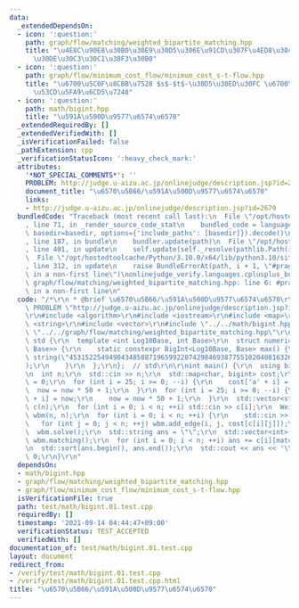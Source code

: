 ```yaml
---
data:
  _extendedDependsOn:
  - icon: ':question:'
    path: graph/flow/matching/weighted_bipartite_matching.hpp
    title: "\u4E8C\u90E8\u30B0\u30E9\u30D5\u306E\u91CD\u307F\u4ED8\u304D\u6700\u5927\
      \u30DE\u30C3\u30C1\u30F3\u30B0"
  - icon: ':question:'
    path: graph/flow/minimum_cost_flow/minimum_cost_s-t-flow.hpp
    title: "\u6700\u5C0F\u8CBB\u7528 $s$-$t$-\u30D5\u30ED\u30FC \u6700\u77ED\u8DEF\
      \u53CD\u5FA9\u6CD5\u7248"
  - icon: ':question:'
    path: math/bigint.hpp
    title: "\u591A\u500D\u9577\u6574\u6570"
  _extendedRequiredBy: []
  _extendedVerifiedWith: []
  _isVerificationFailed: false
  _pathExtension: cpp
  _verificationStatusIcon: ':heavy_check_mark:'
  attributes:
    '*NOT_SPECIAL_COMMENTS*': ''
    PROBLEM: http://judge.u-aizu.ac.jp/onlinejudge/description.jsp?id=2679
    document_title: "\u6570\u5B66/\u591A\u500D\u9577\u6574\u6570"
    links:
    - http://judge.u-aizu.ac.jp/onlinejudge/description.jsp?id=2679
  bundledCode: "Traceback (most recent call last):\n  File \"/opt/hostedtoolcache/Python/3.10.0/x64/lib/python3.10/site-packages/onlinejudge_verify/documentation/build.py\"\
    , line 71, in _render_source_code_stat\n    bundled_code = language.bundle(stat.path,\
    \ basedir=basedir, options={'include_paths': [basedir]}).decode()\n  File \"/opt/hostedtoolcache/Python/3.10.0/x64/lib/python3.10/site-packages/onlinejudge_verify/languages/cplusplus.py\"\
    , line 187, in bundle\n    bundler.update(path)\n  File \"/opt/hostedtoolcache/Python/3.10.0/x64/lib/python3.10/site-packages/onlinejudge_verify/languages/cplusplus_bundle.py\"\
    , line 401, in update\n    self.update(self._resolve(pathlib.Path(included), included_from=path))\n\
    \  File \"/opt/hostedtoolcache/Python/3.10.0/x64/lib/python3.10/site-packages/onlinejudge_verify/languages/cplusplus_bundle.py\"\
    , line 312, in update\n    raise BundleErrorAt(path, i + 1, \"#pragma once found\
    \ in a non-first line\")\nonlinejudge_verify.languages.cplusplus_bundle.BundleErrorAt:\
    \ graph/flow/matching/weighted_bipartite_matching.hpp: line 6: #pragma once found\
    \ in a non-first line\n"
  code: "/*\r\n * @brief \u6570\u5B66/\u591A\u500D\u9577\u6574\u6570\r\n */\r\n#define\
    \ PROBLEM \"http://judge.u-aizu.ac.jp/onlinejudge/description.jsp?id=2679\"\r\n\
    \r\n#include <algorithm>\r\n#include <iostream>\r\n#include <map>\r\n#include\
    \ <string>\r\n#include <vector>\r\n#include \"../../math/bigint.hpp\"\r\n#include\
    \ \"../../graph/flow/matching/weighted_bipartite_matching.hpp\"\r\n\r\nnamespace\
    \ std {\r\n  template <int Log10Base, int Base>\r\n  struct numeric_limits<BigInt<Log10Base,\
    \ Base>> {\r\n    static constexpr BigInt<Log10Base, Base> max() {\r\n      return\
    \ string(\"453152254949043485887196599220742984693877551020408163265306122448979591836734693877551\"\
    );\r\n    }\r\n  };\r\n};  // std\r\n\r\nint main() {\r\n  using bigint = BigInt<>;\r\
    \n  int n;\r\n  std::cin >> n;\r\n  std::map<char, bigint> cost;\r\n  bigint now\
    \ = 0;\r\n  for (int i = 25; i >= 0; --i) {\r\n    cost['a' + i] = now;\r\n  \
    \  now = now * 50 + 1;\r\n  }\r\n  for (int i = 25; i >= 0; --i) {\r\n    cost['A'\
    \ + i] = now;\r\n    now = now * 50 + 1;\r\n  }\r\n  std::vector<std::string>\
    \ c(n);\r\n  for (int i = 0; i < n; ++i) std::cin >> c[i];\r\n  WeightedBipartiteMatching<bigint>\
    \ wbm(n, n);\r\n  for (int i = 0; i < n; ++i) {\r\n    std::cin >> c[i];\r\n \
    \   for (int j = 0; j < n; ++j) wbm.add_edge(i, j, cost[c[i][j]]);\r\n  }\r\n\
    \  wbm.solve();\r\n  std::string ans = \"\";\r\n  std::vector<int> matching =\
    \ wbm.matching();\r\n  for (int i = 0; i < n; ++i) ans += c[i][matching[i]];\r\
    \n  std::sort(ans.begin(), ans.end());\r\n  std::cout << ans << '\\n';\r\n  return\
    \ 0;\r\n}\r\n"
  dependsOn:
  - math/bigint.hpp
  - graph/flow/matching/weighted_bipartite_matching.hpp
  - graph/flow/minimum_cost_flow/minimum_cost_s-t-flow.hpp
  isVerificationFile: true
  path: test/math/bigint.01.test.cpp
  requiredBy: []
  timestamp: '2021-09-14 04:44:47+09:00'
  verificationStatus: TEST_ACCEPTED
  verifiedWith: []
documentation_of: test/math/bigint.01.test.cpp
layout: document
redirect_from:
- /verify/test/math/bigint.01.test.cpp
- /verify/test/math/bigint.01.test.cpp.html
title: "\u6570\u5B66/\u591A\u500D\u9577\u6574\u6570"
---
```

